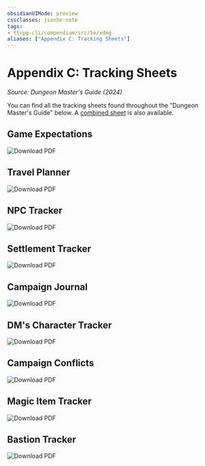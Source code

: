 ```yaml
---
obsidianUIMode: preview
cssclasses: json5e-note
tags:
- ttrpg-cli/compendium/src/5e/xdmg
aliases: ["Appendix C: Tracking Sheets"]
---
```

# Appendix C: Tracking Sheets
*Source: Dungeon Master's Guide (2024)* 

You can find all the tracking sheets found throughout the "Dungeon Master's Guide" below. A [combined sheet](https://raw.githubusercontent.com/5etools-mirror-3/5etools-img/main/pdf/XDMG/combined-tracking-sheets.pdf) is also available.

## Game Expectations

![Download PDF](Misc%20Files/CLI/compendium/books/dungeon-masters-guide-2024/img/240-13-001-game-expectations-sheet.webp#center)

## Travel Planner

![Download PDF](Misc%20Files/CLI/compendium/books/dungeon-masters-guide-2024/img/241-13-002-travel-planner-sheet.webp#center)

## NPC Tracker

![Download PDF](Misc%20Files/CLI/compendium/books/dungeon-masters-guide-2024/img/242-13-003-npc-tracker-sheet.webp#center)

## Settlement Tracker

![Download PDF](Misc%20Files/CLI/compendium/books/dungeon-masters-guide-2024/img/243-13-004-settlement-tracker-sheet.webp#center)

## Campaign Journal

![Download PDF](Misc%20Files/CLI/compendium/books/dungeon-masters-guide-2024/img/244-13-005-campaign-journal-sheet.webp#center)

## DM's Character Tracker

![Download PDF](Misc%20Files/CLI/compendium/books/dungeon-masters-guide-2024/img/245-13-006-dms-character-tracker-sheet.webp#center)

## Campaign Conflicts

![Download PDF](Misc%20Files/CLI/compendium/books/dungeon-masters-guide-2024/img/246-13-007-campaign-conflicts-sheet.webp#center)

## Magic Item Tracker

![Download PDF](Misc%20Files/CLI/compendium/books/dungeon-masters-guide-2024/img/247-13-008-magic-item-tracker-sheet.webp#center)

## Bastion Tracker

![Download PDF](Misc%20Files/CLI/compendium/books/dungeon-masters-guide-2024/img/248-13-009-bastion-tracker-sheet.webp#center)